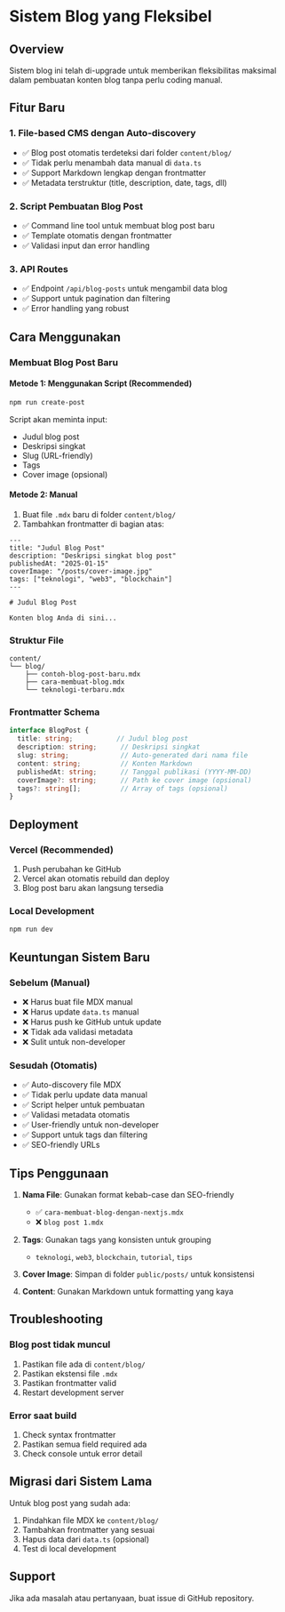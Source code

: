 # Sistem Blog yang Fleksibel

## Overview

Sistem blog ini telah di-upgrade untuk memberikan fleksibilitas maksimal dalam pembuatan konten blog tanpa perlu coding manual.

## Fitur Baru

### 1. File-based CMS dengan Auto-discovery
- ✅ Blog post otomatis terdeteksi dari folder `content/blog/`
- ✅ Tidak perlu menambah data manual di `data.ts`
- ✅ Support Markdown lengkap dengan frontmatter
- ✅ Metadata terstruktur (title, description, date, tags, dll)

### 2. Script Pembuatan Blog Post
- ✅ Command line tool untuk membuat blog post baru
- ✅ Template otomatis dengan frontmatter
- ✅ Validasi input dan error handling

### 3. API Routes
- ✅ Endpoint `/api/blog-posts` untuk mengambil data blog
- ✅ Support untuk pagination dan filtering
- ✅ Error handling yang robust

## Cara Menggunakan

### Membuat Blog Post Baru

#### Metode 1: Menggunakan Script (Recommended)
```bash
npm run create-post
```

Script akan meminta input:
- Judul blog post
- Deskripsi singkat
- Slug (URL-friendly)
- Tags
- Cover image (opsional)

#### Metode 2: Manual
1. Buat file `.mdx` baru di folder `content/blog/`
2. Tambahkan frontmatter di bagian atas:

```mdx
---
title: "Judul Blog Post"
description: "Deskripsi singkat blog post"
publishedAt: "2025-01-15"
coverImage: "/posts/cover-image.jpg"
tags: ["teknologi", "web3", "blockchain"]
---

# Judul Blog Post

Konten blog Anda di sini...
```

### Struktur File

```
content/
└── blog/
    ├── contoh-blog-post-baru.mdx
    ├── cara-membuat-blog.mdx
    └── teknologi-terbaru.mdx
```

### Frontmatter Schema

```typescript
interface BlogPost {
  title: string;           // Judul blog post
  description: string;      // Deskripsi singkat
  slug: string;             // Auto-generated dari nama file
  content: string;          // Konten Markdown
  publishedAt: string;      // Tanggal publikasi (YYYY-MM-DD)
  coverImage?: string;      // Path ke cover image (opsional)
  tags?: string[];          // Array of tags (opsional)
}
```

## Deployment

### Vercel (Recommended)
1. Push perubahan ke GitHub
2. Vercel akan otomatis rebuild dan deploy
3. Blog post baru akan langsung tersedia

### Local Development
```bash
npm run dev
```

## Keuntungan Sistem Baru

### Sebelum (Manual)
- ❌ Harus buat file MDX manual
- ❌ Harus update `data.ts` manual
- ❌ Harus push ke GitHub untuk update
- ❌ Tidak ada validasi metadata
- ❌ Sulit untuk non-developer

### Sesudah (Otomatis)
- ✅ Auto-discovery file MDX
- ✅ Tidak perlu update data manual
- ✅ Script helper untuk pembuatan
- ✅ Validasi metadata otomatis
- ✅ User-friendly untuk non-developer
- ✅ Support untuk tags dan filtering
- ✅ SEO-friendly URLs

## Tips Penggunaan

1. **Nama File**: Gunakan format kebab-case dan SEO-friendly
   - ✅ `cara-membuat-blog-dengan-nextjs.mdx`
   - ❌ `blog post 1.mdx`

2. **Tags**: Gunakan tags yang konsisten untuk grouping
   - `teknologi`, `web3`, `blockchain`, `tutorial`, `tips`

3. **Cover Image**: Simpan di folder `public/posts/` untuk konsistensi

4. **Content**: Gunakan Markdown untuk formatting yang kaya

## Troubleshooting

### Blog post tidak muncul
1. Pastikan file ada di `content/blog/`
2. Pastikan ekstensi file `.mdx`
3. Pastikan frontmatter valid
4. Restart development server

### Error saat build
1. Check syntax frontmatter
2. Pastikan semua field required ada
3. Check console untuk error detail

## Migrasi dari Sistem Lama

Untuk blog post yang sudah ada:
1. Pindahkan file MDX ke `content/blog/`
2. Tambahkan frontmatter yang sesuai
3. Hapus data dari `data.ts` (opsional)
4. Test di local development

## Support

Jika ada masalah atau pertanyaan, buat issue di GitHub repository.
